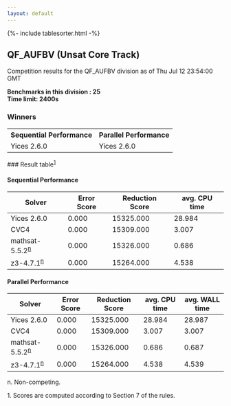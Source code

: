 ```yaml
---
layout: default
---
```

{%- include tablesorter.html -%}

##  QF_AUFBV (Unsat Core Track)

Competition results for the QF_AUFBV division as of Thu Jul 12 23:54:00 GMT

**Benchmarks in this division : 25  
Time limit: 2400s** 

### Winners
<table>
<tr>
<th class="center">Sequential Performance</th>
<th class="center">Parallel Performance</th>
</tr><tr class="center"><td>Yices 2.6.0</td><td>Yices 2.6.0</td></tr></table>
### Result table<sup><a href="#fn1">1</a></sup>

#### Sequential Performance

<table id="sequential" class="result sorted">
<thead><tr class="center">
  <th>Solver</th>
  <th>Error Score</th>
  <th>Reduction Score</th>
  <th>avg. CPU time</th>
</tr></thead><tr>
<td>Yices 2.6.0</td>
<td>0.000</td><td>15325.000</td><td>28.984</td><tr>
<td>CVC4</td>
<td>0.000</td><td>15309.000</td><td>3.007</td><tr>
<td>mathsat-5.5.2<SUP><a href="#fn">n</a></SUP></td>
<td>0.000</td><td>15326.000</td><td>0.686</td><tr>
<td>z3-4.7.1<SUP><a href="#fn">n</a></SUP></td>
<td>0.000</td><td>15264.000</td><td>4.538</td></tr></table>

#### Parallel Performance

<table id="parallel" class="result sorted">
<thead><tr class="center">
  <th>Solver</th>
  <th>Error Score</th>
  <th>Reduction Score</th>
  <th>avg. CPU time</th>
  <th>avg. WALL time</th>
</tr></thead><tr>
<td>Yices 2.6.0</td>
<td>0.000</td><td>15325.000</td><td>28.984</td><td>28.987</td></tr><tr>
<td>CVC4</td>
<td>0.000</td><td>15309.000</td><td>3.007</td><td>3.007</td></tr><tr>
<td>mathsat-5.5.2<SUP><a href="#fn">n</a></SUP></td>
<td>0.000</td><td>15326.000</td><td>0.686</td><td>0.687</td></tr><tr>
<td>z3-4.7.1<SUP><a href="#fn">n</a></SUP></td>
<td>0.000</td><td>15264.000</td><td>4.538</td><td>4.539</td></tr></table>
 <span id="fn"> n. Non-competing. </span>

 <span id="fn1"> 1. Scores are computed according to Section 7 of the rules. </span>



